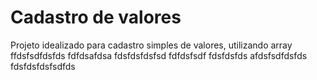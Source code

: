# Cadastro de valores
 Projeto idealizado para cadastro simples de valores, utilizando array
ffdsfsdfdsfds
fdfdsafdsa
fdsfdsfdsfsd
fdfdsfsdf
fdsfdsfds
afdsfsdfdsfds
fdsfdsfdsfsdfds
